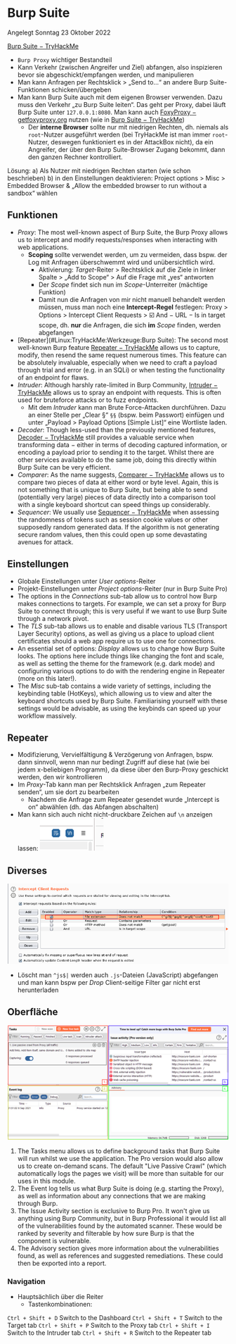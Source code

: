 # Burp Suite
Angelegt Sonntag 23 Oktober 2022

[Burp Suite − TryHackMe](https://tryhackme.com/room/burpsuitebasics#)


* ``Burp Proxy`` wichtiger Bestandteil
* Kann Verkehr (zwischen Angreifer und Ziel) abfangen, also inspizieren bevor sie abgeschickt/empfangen werden, und manipulieren
* Man kann Anfragen per Rechtsklick > „Send to...“ an andere Burp Suite-Funktionen schicken/übergeben
* Man kann Burp Suite auch mit dem eigenen Browser verwenden. Dazu muss den Verkehr „zu Burp Suite leiten“. Das geht per Proxy, dabei läuft Burp Suite unter ``127.0.0.1:8080``. Man kann auch [FoxyProxy − getfoxyproxy.org](https://getfoxyproxy.org/) nutzen (wie in [Burp Suite − TryHackMe](https://tryhackme.com/room/burpsuitebasics#))
	* Der **interne Browser** sollte nur mit niedrigen Rechten, dh. niemals als ``root``-Nutzer ausgeführt werden (bei TryHackMe ist man immer ``root``-Nutzer, deswegen funktioniert es in der AttackBox nicht), da ein Angreifer, der über den Burp Suite-Browser Zugang bekommt, dann den ganzen Rechner kontrolliert.

Lösung:
a) Als Nutzer mit niedrigen Rechten starten (wie schon beschrieben)
b) in den Einstellungen deaktivieren: Project options > Misc > Embedded Browser & „Allow the embedded browser to run without a sandbox“ wählen

Funktionen
----------

* *Proxy*: The most well-known aspect of Burp Suite, the Burp Proxy allows us to intercept and modify requests/responses when interacting with web applications.
	* **Scoping** sollte verwendet werden, um zu vermeiden, dass bspw. der Log mit Anfragen überschwemmt wird und unübersichtlich wird.
		* Aktivierung: *Target*-Reiter > Rechtsklick auf die Ziele in linker Spalte > „Add to Scope“ > Auf die Frage mit „yes“ antworten
		* Der *Scope* findet sich nun im *Scope*-Unterreiter (mächtige Funktion)
		* Damit nun die Anfragen von mir nicht manuell behandelt werden müssen, muss man noch eine **Intercept-Regel** festlegen: Proxy > Options > Intercept Client Requests > ☑️ And − URL − Is in target scope, dh. **nur** die Anfragen, die sich **im** *Scope* finden, werden abgefangen
* [Repeater](#Linux:TryHackMe:Werkzeuge:Burp Suite): The second most well-known Burp feature [Repeater − TryHackMe](https://tryhackme.com/room/burpsuiterepeater) allows us to capture, modify, then resend the same request numerous times. This feature can be absolutely invaluable, especially when we need to craft a payload through trial and error (e.g. in an SQLi) or when testing the functionality of an endpoint for flaws.
* *Intruder*: Although harshly rate-limited in Burp Community, [Intruder − TryHackMe](https://tryhackme.com/room/burpsuiteintruder) allows us to spray an endpoint with requests. This is often used for bruteforce attacks or to fuzz endpoints.
	* Mit dem *Intruder* kann man Brute Force-Attacken durchführen. Dazu an einer Stelle per „Clear §“ ``§§`` (bspw. beim Passwort) einfügen und unter „Payload > Payload Options [Simple List]“ eine Wortliste laden.
* *Decoder*: Though less-used than the previously mentioned features, [Decoder − TryHackMe](https://tryhackme.com/room/burpsuiteom) still provides a valuable service when transforming data − either in terms of decoding captured information, or encoding a payload prior to sending it to the target. Whilst there are other services available to do the same job, doing this directly within Burp Suite can be very efficient.
* *Comparer*: As the name suggests, [Comparer − TryHackMe](https://tryhackme.com/room/burpsuiteom) allows us to compare two pieces of data at either word or byte level. Again, this is not something that is unique to Burp Suite, but being able to send (potentially very large) pieces of data directly into a comparison tool with a single keyboard shortcut can speed things up considerably.
* *Sequencer*: We usually use [Sequencer − TryHackMe](https://tryhackme.com/room/burpsuiteom) when assessing the randomness of tokens such as session cookie values or other supposedly random generated data. If the algorithm is not generating secure random values, then this could open up some devastating avenues for attack.


Einstellungen
-------------

* Globale Einstellungen unter *User options*-Reiter
* Projekt-Einstellungen unter *Project options*-Reiter (nur in Burp Suite Pro)
* The options in the *Connections* sub-tab allow us to control how Burp makes connections to targets. For example, we can set a proxy for Burp Suite to connect through; this is very useful if we want to use Burp Suite through a network pivot.
* The *TLS* sub-tab allows us to enable and disable various TLS (Transport Layer Security) options, as well as giving us a place to upload client certificates should a web app require us to use one for connections.
* An essential set of options: *Display* allows us to change how Burp Suite looks. The options here include things like changing the font and scale, as well as setting the theme for the framework (e.g. dark mode) and configuring various options to do with the rendering engine in Repeater (more on this later!).
* The *Misc* sub-tab contains a wide variety of settings, including the keybinding table (HotKeys), which allowing us to view and alter the keyboard shortcuts used by Burp Suite. Familiarising yourself with these settings would be advisable, as using the keybinds can speed up your workflow massively.


Repeater
--------

* Modifizierung, Vervielfältigung & Verzögerung von Anfragen, bspw. dann sinnvoll, wenn man nur bedingt Zugriff auf diese hat (wie bei jedem x-beliebigen Programm), da diese über den Burp-Proxy geschickt werden, den wir kontrollieren
* Im *Proxy*-Tab kann man per Rechtsklick Anfragen „zum Repeater senden“, um sie dort zu bearbeiten
	* Nachdem die Anfrage zum Repeater gesendet wurde „Intercept is on“ abwählen (dh. das Abfangen abschalten)
* Man kann sich auch nicht nicht-druckbare Zeichen auf ``\n`` anzeigen lassen: ![](./Burp_Suite/pasted_image001.png)


Diverses
--------
![](./Burp_Suite/pasted_image002.png)

* Löscht man ``^js$|`` werden auch ``.js``-Dateien (JavaScript) abgefangen und man kann bspw per *Drop* Client-seitige Filter gar nicht erst herunterladen



Oberfläche
----------
![](./Burp_Suite/pasted_image.png)

1. The Tasks menu allows us to define background tasks that Burp Suite will run whilst we use the application. The Pro version would also allow us to create on-demand scans. The default "Live Passive Crawl" (which automatically logs the pages we visit) will be more than suitable for our uses in this module.
2. The Event log tells us what Burp Suite is doing (e.g. starting the Proxy), as well as information about any connections that we are making through Burp.
3. The Issue Activity section is exclusive to Burp Pro. It won't give us anything using Burp Community, but in Burp Professional it would list all of the vulnerabilities found by the automated scanner. These would be ranked by severity and filterable by how sure Burp is that the component is vulnerable.
4. The Advisory section gives more information about the vulnerabilities found, as well as references and suggested remediations. These could then be exported into a report.


### Navigation

* Hauptsächlich über die Reiter
	* Tastenkombinationen:

``Ctrl + Shift + D`` Switch to the Dashboard
``Ctrl + Shift + T`` Switch to the Target tab
``Ctrl + Shift + P`` Switch to the Proxy tab
``Ctrl + Shift + I`` Switch to the Intruder tab
``Ctrl + Shift + R`` Switch to the Repeater tab


